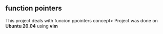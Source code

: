 ## function pointers
This project deals with funcion ppointers concept> Project was done on **Ubuntu 20.04** using **vim**
